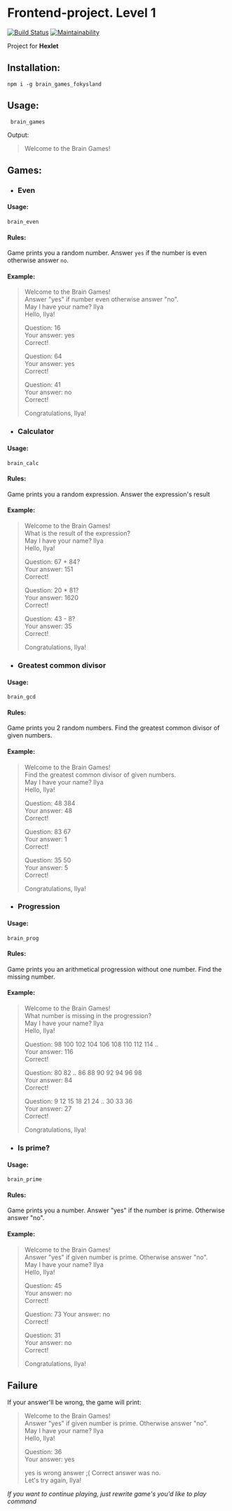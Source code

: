 # Frontend-project. Level 1
[![Build Status](https://travis-ci.org/fokysland/frontend-project-lvl1.svg?branch=master)](https://travis-ci.org/fokysland/frontend-project-lvl1)
[![Maintainability](https://api.codeclimate.com/v1/badges/e0fc3fc8b21d8737738a/maintainability)](https://codeclimate.com/github/fokysland/frontend-project-lvl1/maintainability)

Project for **Hexlet**

## Installation: 
`npm i -g brain_games_fokysland`
## Usage: 
` brain_games`

Output: 
>Welcome to the Brain Games!
## Games: 
- ### Even
#### Usage:
`brain_even`
#### Rules:
Game prints you a random number. Answer `yes`  if the number is even otherwise answer `no`.
#### Example:
> Welcome to the Brain Games!   
> Answer "yes"  if number even otherwise answer "no".  
> May I have your name? Ilya  
> Hello, Ilya!  
>
> Question: 16  
> Your answer: yes   
> Correct!  
>
> Question: 64  
> Your answer: yes  
> Correct!  
>
> Question: 41  
> Your answer: no  
> Correct!  
>
> Congratulations, Ilya! 

- ### Calculator
#### Usage:
`brain_calc`
#### Rules:
Game prints you a random expression. Answer the expression's result
#### Example:

> Welcome to the Brain Games!  
> What is the result of the expression?  
> May I have your name? Ilya  
> Hello, Ilya!  
>
> Question: 67 + 84?  
> Your answer: 151  
> Correct!  
>
> Question: 20 * 81?  
> Your answer: 1620  
> Correct!  
>
> Question: 43 - 8?  
> Your answer: 35  
> Correct!  
>
> Congratulations, Ilya!  

- ### Greatest common divisor
#### Usage:
`brain_gcd`
#### Rules:
Game prints you 2 random numbers. Find the greatest common divisor of given numbers.
#### Example:
> Welcome to the Brain Games!  
> Find the greatest common divisor of given numbers.  
> May I have your name? Ilya  
> Hello, Ilya!  
>
> Question: 48 384  
> Your answer: 48  
> Correct!  
>
> Question: 83 67  
> Your answer: 1  
> Correct!  
>
> Question: 35 50  
> Your answer: 5  
> Correct!  
>
> Congratulations, Ilya!  

- ### Progression
#### Usage:
`brain_prog`
#### Rules:
Game prints you an arithmetical progression without one number. Find the missing number.
#### Example:
> Welcome to the Brain Games!  
> What number is missing in the progression?  
> May I have your name? Ilya  
> Hello, Ilya!  
>
> Question: 98 100 102 104 106 108 110 112 114 ..  
> Your answer: 116  
> Correct!  
>
> Question: 80 82 .. 86 88 90 92 94 96 98  
> Your answer: 84  
> Correct!  
>
> Question: 9 12 15 18 21 24 .. 30 33 36  
> Your answer: 27  
> Correct!  
>
> Congratulations, Ilya!  

- ### Is prime?
#### Usage:
`brain_prime`
#### Rules:
Game prints you a number. Answer "yes" if the number is prime. Otherwise answer "no".  
#### Example:
> Welcome to the Brain Games!  
> Answer "yes" if given number is prime. Otherwise answer "no".  
> May I have your name? Ilya  
> Hello, Ilya!  
>
> Question: 45  
> Your answer: no  
> Correct!  
>
> Question: 73 
> Your answer: no  
> Correct!  
>
> Question: 31  
> Your answer: no  
> Correct!  
>
> Congratulations, Ilya!  

## Failure
If your answer'll be wrong, the game will print: 

> Welcome to the Brain Games!  
> Answer "yes" if given number is prime. Otherwise answer "no".  
> May I have your name? Ilya  
> Hello, Ilya!  
>
> Question: 36  
> Your answer: yes  
>
> yes is wrong answer ;( Correct answer was no.  
> Let's try again, Ilya!

*If you want to continue playing, just rewrite game's you'd like to play command*